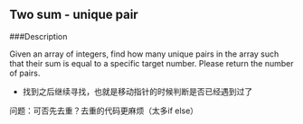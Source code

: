 ## Two sum - unique pair

###Description

Given an array of integers, find how many unique pairs in the array such that their sum is equal to a specific target number. Please return the number of pairs.

- 找到之后继续寻找，也就是移动指针的时候判断是否已经遇到过了

问题：可否先去重？去重的代码更麻烦（太多if else）
